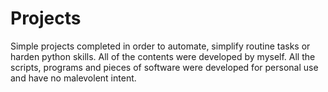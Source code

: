 # Projects
Simple projects completed in order to automate, simplify routine tasks or harden python skills. All of the contents were developed by myself. All the scripts, programs and pieces of software were developed for personal use and have no malevolent intent.
